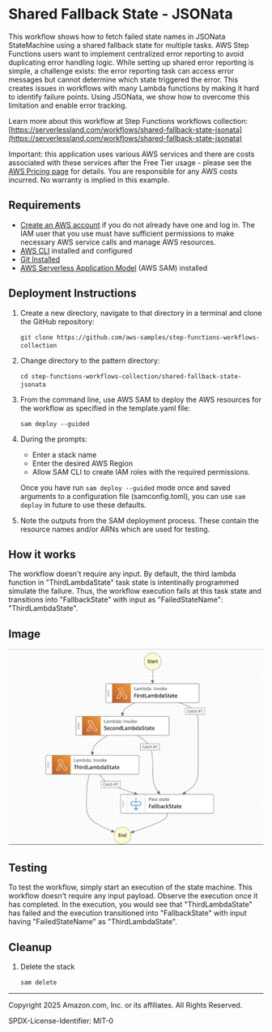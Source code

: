 # Shared Fallback State - JSONata

This workflow shows how to fetch failed state names in JSONata StateMachine using a shared fallback state for multiple tasks. AWS Step Functions users want to implement centralized error reporting to avoid duplicating error handling logic. While setting up shared error reporting is simple, a challenge exists: the error reporting task can access error messages but cannot determine which state triggered the error. This creates issues in workflows with many Lambda functions by making it hard to identify failure points. Using JSONata, we show how to overcome this limitation and enable error tracking.

Learn more about this workflow at Step Functions workflows collection: [https://serverlessland.com/workflows/shared-fallback-state-jsonata](https://serverlessland.com/workflows/shared-fallback-state-jsonata)

Important: this application uses various AWS services and there are costs associated with these services after the Free Tier usage - please see the [AWS Pricing page](https://aws.amazon.com/pricing/) for details. You are responsible for any AWS costs incurred. No warranty is implied in this example.

## Requirements

* [Create an AWS account](https://portal.aws.amazon.com/gp/aws/developer/registration/index.html) if you do not already have one and log in. The IAM user that you use must have sufficient permissions to make necessary AWS service calls and manage AWS resources.
* [AWS CLI](https://docs.aws.amazon.com/cli/latest/userguide/install-cliv2.html) installed and configured
* [Git Installed](https://git-scm.com/book/en/v2/Getting-Started-Installing-Git)
* [AWS Serverless Application Model](https://docs.aws.amazon.com/serverless-application-model/latest/developerguide/serverless-sam-cli-install.html) (AWS SAM) installed

## Deployment Instructions

1. Create a new directory, navigate to that directory in a terminal and clone the GitHub repository:
    ``` 
    git clone https://github.com/aws-samples/step-functions-workflows-collection
    ```
1. Change directory to the pattern directory:
    ```
    cd step-functions-workflows-collection/shared-fallback-state-jsonata
    ```
1. From the command line, use AWS SAM to deploy the AWS resources for the workflow as specified in the template.yaml file:
    ```
    sam deploy --guided
    ```
1. During the prompts:
    * Enter a stack name
    * Enter the desired AWS Region
    * Allow SAM CLI to create IAM roles with the required permissions.

    Once you have run `sam deploy --guided` mode once and saved arguments to a configuration file (samconfig.toml), you can use `sam deploy` in future to use these defaults.

1. Note the outputs from the SAM deployment process. These contain the resource names and/or ARNs which are used for testing.

## How it works

The workflow doesn't require any input. By default, the third lambda function in "ThirdLambdaState" task state is intentinally programmed simulate the failure. Thus, the workflow execution fails at this task state and transitions into "FallbackState" with input as "FailedStateName": "ThirdLambdaState". 

## Image

![image](./resources/statemachine.png)

## Testing

To test the workflow, simply start an execution of the state machine. This workflow doesn't require any input payload. Observe the execution once it has completed. In the execution, you would see that "ThirdLambdaState" has failed and the execution transitioned into "FallbackState" with input having "FailedStateName" as "ThirdLambdaState".

## Cleanup
 
1. Delete the stack
    ```
    sam delete
    ```

----
Copyright 2025 Amazon.com, Inc. or its affiliates. All Rights Reserved.

SPDX-License-Identifier: MIT-0
